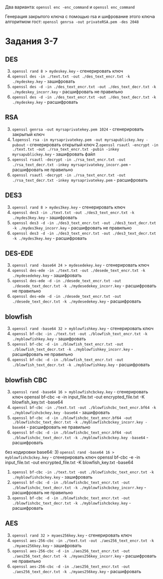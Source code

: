 Два варианта: `openssl enc -enc_command` и `openssl enc_command`

Генерация закрытого ключа с помощью rsa и шифрование этого ключа алгоритмом гост: `openssl genrsa -out privateRSA.pem -des 2048`

# Задания 3-7

## DES

3) `openssl rand 8 > mydeskey.key` - сгенерировать ключ
4) `openssl des -in ./text.txt -out ./des_text_encr.txt -k ./mydeskey.key` - зашифровать
6) `openssl des -d -in ./des_text_encr.txt -out ./des_text_decr.txt -k ./mydeskey_incorr.key` - расшифровать не правильно
7) `openssl des -d -in ./des_text_encr.txt -out ./des_text_decr.txt -k ./mydeskey.key` - расшифровать

## RSA

3) `openssl genrsa -out myrsaprivatekey.pem 1024` - сгенерировать закрытый ключ
4) 1.`openssl rsa -in myrsaprivatekey.pem -out myrsapublickey.key -pubout` - сгенерировать открытый ключ 
   2.`openssl rsautl -encrypt -in ./text.txt -out ./rsa_text_encr.txt -pubin -inkey myrsapublickey.key` - зашифровать файл
6) `openssl rsautl -decrypt -in ./rsa_text_encr.txt -out ./rsa_text_decr.txt -inkey myrsaprivatekey_incorr.pem` - расшифровать не правильно
7) `openssl rsautl -decrypt -in ./rsa_text_encr.txt -out ./rsa_text_decr.txt -inkey myrsaprivatekey.pem` - расшифровать

## DES3

3) `openssl rand 8 > mydes3key.key` - сгенерировать ключ
4) `openssl des3 -in ./text.txt -out ./des3_text_encr.txt -k ./mydes3key.key` - зашифровать
6) `openssl des3 -d -in ./des3_text_encr.txt -out ./des3_text_decr.txt -k ./mydes3key_incorr.key` - расшифровать не правильно
7) `openssl des3 -d -in ./des3_text_encr.txt -out ./des3_text_decr.txt -k ./mydes3key.key` - расшифровать

## DES-EDE

3) `openssl rand -base64 24 > mydesedekey.key` - сгенерировать ключ
4) `openssl des-ede -in ./text.txt -out ./desede_text_encr.txt -k ./mydesedekey.key` - зашифровать
6) `openssl des-ede -d -in ./desede_text_encr.txt -out ./desede_text_decr.txt -k ./mydesedekey_incorr.key` - расшифровать не правильно
7) `openssl des-ede -d -in ./desede_text_encr.txt -out ./desede_text_decr.txt -k ./mydesedekey.key` - расшифровать

## blowfish

3) `openssl rand -base64 32 > myblowfishkey.key` - сгенерировать ключ
4) `openssl bf-cbc -in ./text.txt -out ./blowfish_text_encr.txt -k ./myblowfishkey.key` - зашифровать
6) `openssl bf-cbc -d -in ./blowfish_text_encr.txt -out ./blowfish_text_decr.txt -k ./myblowfishkey_incorr.key` - расшифровать не правильно
7) `openssl bf-cbc -d -in ./blowfish_text_encr.txt -out ./blowfish_text_decr.txt -k ./myblowfishkey.key` - расшифровать

## blowfish CBC

3) `openssl rand -base64 16 > myblowfishcbckey.key` - сгенерировать ключ
openssl bf-cbc -e -in input_file.txt -out encrypted_file.txt -K blowfish_key.txt -base64
1) `openssl bf-cbc -in ./text.txt -out ./blowfishcbc_text_encr.bf64 -k ./myblowfishcbckey.key -base64` - зашифровать
2) `openssl bf-cbc -d -in ./blowfishcbc_text_encr.bf64 -out ./blowfishcbc_text_decr.txt -k ./myblowfishcbckey_incorr.key -base64` - расшифровать не правильно
3) `openssl bf-cbc -d -in ./blowfishcbc_text_encr.bf64 -out ./blowfishcbc_text_decr.txt -k ./myblowfishcbckey.key -base64` - расшифровать

без кодировки base64:
3) `openssl rand -base64 16 > myblowfishcbckey.key` - сгенерировать ключ
openssl bf-cbc -e -in input_file.txt -out encrypted_file.txt -K blowfish_key.txt -base64
1) `openssl bf-cbc -in ./text.txt -out ./blowfishcbc_text_encr.txt -k ./myblowfishcbckey.key` - зашифровать
2) `openssl bf-cbc -d -in ./blowfishcbc_text_encr.txt -out ./blowfishcbc_text_decr.txt -k ./myblowfishcbckey_incorr.key` - расшифровать не правильно
3) `openssl bf-cbc -d -in ./blowfishcbc_text_encr.txt -out ./blowfishcbc_text_decr.txt -k ./myblowfishcbckey.key` - расшифровать

## AES

3) `openssl rand 32 > myaes256key.key` - сгенерировать ключ
4) `openssl aes-256-cbc -in ./text.txt -out ./aes256_text_encr.txt -k ./myaes256key.key` - зашифровать
6) `openssl aes-256-cbc -d -in ./aes256_text_encr.txt -out ./aes256_text_decr.txt -k ./myaes256key_incorr.key` - расшифровать не правильно
7) `openssl aes-256-cbc -d -in ./aes256_text_encr.txt -out ./aes256_text_decr.txt -k ./myaes256key.key` - расшифровать